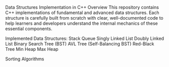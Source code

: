 Data Structures Implementation in C++
Overview
This repository contains C++ implementations of fundamental and advanced data structures. Each structure is carefully built from scratch with clear,
well-documented code to help learners and developers understand the internal mechanics of these essential components.

Implemented Data Structures:
 Stack 
 Queue
 Singly Linked List
 Doubly Linked List
 Binary Search Tree (BST)
 AVL Tree (Self-Balancing BST)
 Red-Black Tree
 Min Heap
 Max Heap

Sorting Algorithms
